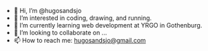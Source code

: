 - 👋 Hi, I’m @hugosandsjo
- 👀 I’m interested in coding, drawing, and running.
- 🌱 I’m currently learning web development at YRGO in Gothenburg.
- 💞️ I’m looking to collaborate on ...
- 📫 How to reach me: hugosandsjo@gmail.com

<!---
hugosandsjo/hugosandsjo is a ✨ special ✨ repository because its `README.md` (this file) appears on your GitHub profile.
You can click the Preview link to take a look at your changes.
--->
